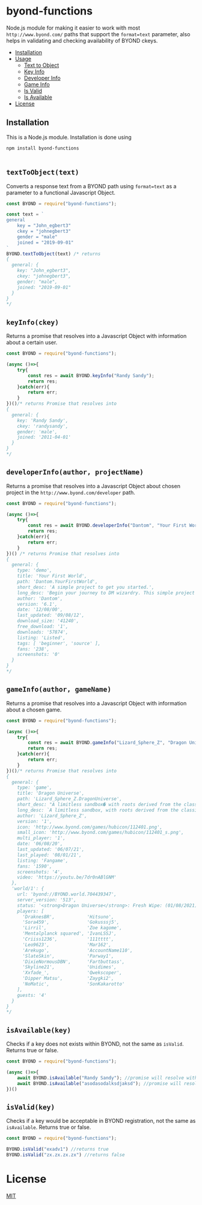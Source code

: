 # byond-functions

Node.js module for making it easier to work with most `http://www.byond.com/` paths that support the `format=text` parameter, also helps in validating and checking availability of BYOND ckeys.

* [Installation](#installation)
* [Usage](#usage)
  * [Text to Object](#texttoobjecttext)
  * [Key Info](#keyinfockey)
  * [Developer Info](#developerinfoauthor-projectname)
  * [Game Info](#gameinfoauthor-gamename)
  * [Is Valid](#isvalidkey)
  * [Is Available](#isavailablekey)
* [License](#license)

## Installation
This is a Node.js module. Installation is done using

`npm install byond-functions`
<br/>
<br/>
## `textToObject(text)`
Converts a response text from a BYOND path using `format=text` as a parameter to a functional Javascript Object.
```javascript
const BYOND = require("byond-functions");

const text = `
general
	key = "John_egbert3"
	ckey = "johnegbert3"
	gender = "male"
	joined = "2019-09-01"
`
BYOND.textToObject(text) /* returns 
{
  general: {
    key: "John_egbert3",
    ckey: "johnegbert3",
    gender: "male",
    joined: "2019-09-01"  
  }
}
*/
```                                           


## `keyInfo(ckey)`
Returns a promise that resolves into a Javascript Object with information about a certain user.
```javascript
const BYOND = require("byond-functions");

(async ()=>{
    try{
        const res = await BYOND.keyInfo("Randy Sandy");
        return res;
    }catch(err){
        return err;
    }
})()/* returns Promise that resolves into
{
  general: {
    key: 'Randy Sandy',
    ckey: 'randysandy',
    gender: 'male',
    joined: '2011-04-01'
  }
}
*/
```   


## `developerInfo(author, projectName)`
Returns a promise that resolves into a Javascript Object about chosen project in the `http://www.byond.com/developer` path.
```javascript
const BYOND = require("byond-functions");

(async ()=>{
    try{
        const res = await BYOND.developerInfo("Dantom", "Your First World");
        return res;
    }catch(err){
        return err;
    }
})() /* returns Promise that resolves into
{
  general: {
    type: 'demo',
    title: 'Your First World',
    path: 'Dantom.YourFirstWorld',
    short_desc: 'A simple project to get you started.',
    long_desc: 'Begin your journey to DM wizardry. This simple project guides you through the first steps of using the Dream Maker compiler to build a multi-player world.<br>\\n<br>\\nThanks to LordAndrew for maintaining the tutorial.',
    author: 'Dantom',
    version: '6.1',
    date: '12/08/00',
    last_updated: '09/08/12',
    download_size: '41240',
    free_download: '1',
    downloads: '57874',
    listing: 'Listed',
    tags: [ 'beginner', 'source' ],
    fans: '238',
    screenshots: '0'
  }
}
*/
```


## `gameInfo(author, gameName)`
Returns a promise that resolves into a Javascript Object with information about a chosen game.
```javascript
const BYOND = require("byond-functions");

(async ()=>{
    try{
        const res = await BYOND.gameInfo("Lizard_Sphere_Z", "Dragon Universe");
        return res;
    }catch(err){
        return err;
    }
})()/* returns Promise that resolves into
{
  general: {
    type: 'game',
    title: 'Dragon Universe',
    path: 'Lizard_Sphere_Z.DragonUniverse',
    short_desc: "A limitless sandbox� with roots derived from the classic hit series: 'Dragon Ball Z'� the game is a blend of high-paced combat and strategic maneuvering.",
    long_desc: `A limitless sandbox, with roots derived from the classic hit series: 'Dragon Ball Z', the game is a blend of high-paced combat and strategic maneuvering. Whether it be ascending to the throne as the first Super Saiyan, calling on the Dragon Balls, or even achieving peak Ultra Instinct, players can freely decide their fate.<br>\\n<br>\\nYou can choose from a dozen of races ranging from Saiyans, Bio-Androids, Humans� and even Demigods. Rise to the challenge, clash with other players in a battle of both skill and builds, inflate your power level through RPG Mechanics, and set the tone for others.<br>\\n<br>\\n<strong>EXCITING 2D ACTION</strong><br>\\nWith the foundation built from simple, easy-to-learn controls and 2D graphics, they build the way for free-flowing and fast-paced combat.<br>\\n<br>\\n<strong>OVER 100 TECHNIQUES</strong><br>\\nFrom iconic techniques like the Kamehameha� to the Hundred Crack Fist, players can rightfully achieve over a centennial number of skills. Melee combat, wrestling throws, Ki-oriented blasts & beams, etc.<br>\\n<br>\\n<strong>PLAY WITH & AGAINST OTHER PLAYERS</strong><br>\\nMay the best man win as you're pitted against players and vie for the; every man competing against another. However, that doesn't mean you can't team up with select others to achieve shared interests.<br>\\n<br>\\n<strong>TRAIN YOUR CHARACTER</strong><br>\\nIncrease your power levels through RPG-like mechanics provided in the game. Higher power levels indicating higher strength. However, that doesn't mean that skill and stat-builds don't play a factor. Experiment with new techniques, new ideas, and carve yourself as one of the best.<br>\\n<br>\\n<strong>EXPERIENCE DRAGON BALL Z</strong><br>\\nWhether Saiyan or Human, the game is inspired purely off of Dragon Ball Z, elements from the show demonstrated in-game.<br>\\n<br>\\nAnd of course, have fun!<br>\\n<br>\\nJoin the discord for more info: <a href=\\"https://discord.gg/pyzgxEY\\">https://discord.gg/pyzgxEY</a><br>\\n<br>\\nLooking for roleplay? Join the RP Discord:<br>\\n<a href=\\"https://discord.gg/dAhXWC4\\">https://discord.gg/dAhXWC4</a><br>\\n<br>\\nNew to the game? Join the official guide server:<br>\\n<a href=\\"https://discord.gg/FFs2P64JbG\\">https://discord.gg/FFs2P64JbG</a><br>\\n<br>\\n<img src=\\"https://cdn.discordapp.com/attachments/762182224971038720/762195754676256768/BEA0fP.png\\" width=\\"600\\" height=\\"500\\"><br>`,
    author: 'Lizard_Sphere_Z',
    version: '1',
    icon: 'http://www.byond.com/games/hubicon/112401.png',
    small_icon: 'http://www.byond.com/games/hubicon/112401_s.png',
    multi_player: '1',
    date: '06/08/20',
    last_updated: '06/07/21',
    last_played: '08/01/21',
    listing: 'Fangame',
    fans: '1590',
    screenshots: '4',
    video: 'https://youtu.be/7dr0nABlGNM'
  },
  'world/1': {
    url: 'byond://BYOND.world.704439347',
    server_version: '513',
    status: '<strong>Dragon Universe</strong>: Fresh Wipe: (01/08/2021)',
    players: [
      'DraknesBR',            'Hitsuno',
      'Sora459',              'Gokusssj5',
      'Lirril',               'Zoe kagome',
      'Mentalplanck squared', 'IvanLSSJ',
      'Criiss1236',           '111tttt',
      'Leo9623',              'Mar162',
      'Arekugo',              'AccountName110',
      'SlateSkin',            'Parway1',
      'DixieNormousDBN',      'Fartbuttass',
      'Skyline21',            'Unidimes',
      'Xxfade_',              'Qwekscoper',
      'Dipper Matsu',         'Zaygki2',
      'NoMatic',              'SonKakarotto'
    ],
    guests: '4'
  }
}
*/
```


## `isAvailable(key)`
Checks if a key does not exists within BYOND, not the same as `isValid`.
Returns true or false.
```javascript
const BYOND = require("byond-functions");

(async ()=>{
    await BYOND.isAvailable("Randy Sandy"); //promise will resolve with false, the key already exists
    await BYOND.isAvailable("asodasodalksdjaksd"); //promise will resolve with true, the key doesnt exist yet
})()
```


## `isValid(key)`
Checks if a key would be acceptable in BYOND registration, not the same as `isAvailable`.
Returns true or false.
```javascript
const BYOND = require("byond-functions");

BYOND.isValid("exadv1") //returns true
BYOND.isValid("zx.zx.zx.zx") //returns false 
```

# License
[MIT](https://opensource.org/licenses/MIT)
